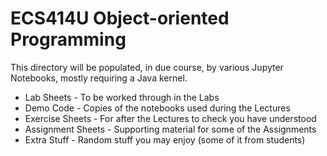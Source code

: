 # ECS414U Object-oriented Programming

This directory will be populated, in due course, by various Jupyter Notebooks, mostly requiring a Java kernel.

- Lab Sheets - To be worked through in the Labs
- Demo Code - Copies of the notebooks used during the Lectures
- Exercise Sheets - For after the Lectures to check you have understood
- Assignment Sheets - Supporting material for some of the Assignments
- Extra Stuff - Random stuff you may enjoy (some of it from students)
